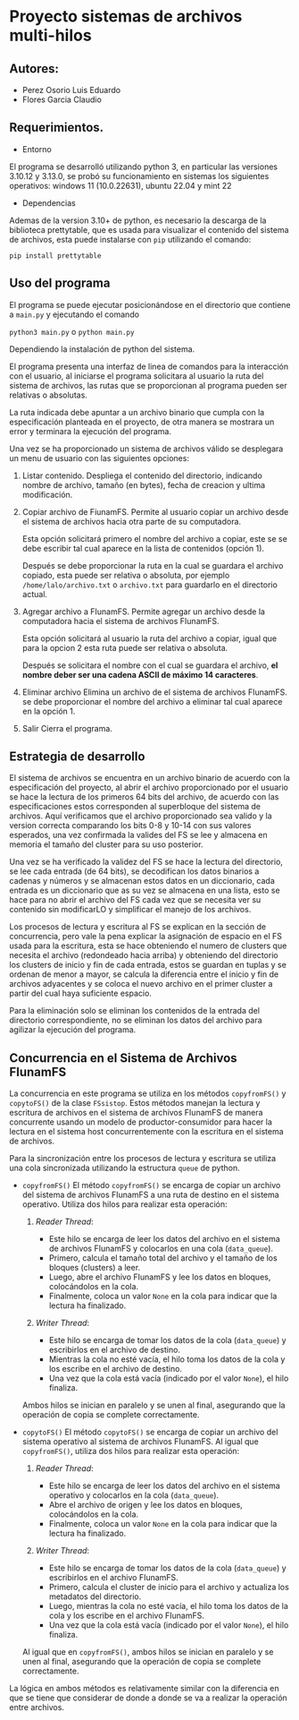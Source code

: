 # Proyecto sistemas de archivos multi-hilos

## Autores:

- Perez Osorio Luis Eduardo
- Flores Garcia Claudio

## Requerimientos.

- Entorno

El programa se desarrolló utilizando python 3, en particular las versiones 3.10.12 y 3.13.0, se probó su funcionamiento en sistemas los siguientes operativos: windows 11 (10.0.22631), ubuntu 22.04 y mint 22

- Dependencias

Ademas de la version 3.10+ de python, es necesario la descarga de la biblioteca prettytable, que es usada para visualizar el contenido del sistema de archivos, esta puede instalarse con `pip` utilizando el comando:

   `pip install prettytable`

## Uso del programa

El programa se puede ejecutar posicionándose en el directorio que contiene a `main.py` y ejecutando el comando

`python3 main.py` o `python main.py` 

Dependiendo la instalación de python del sistema.

El programa presenta una interfaz de linea de comandos para la interacción con el usuario, al iniciarse el programa solicitara al usuario la ruta del sistema de archivos, las rutas que se proporcionan al programa pueden ser relativas o absolutas.

La ruta indicada debe apuntar a un archivo binario que cumpla con la especificación planteada en el proyecto, de otra manera se mostrara un error y terminara la ejecución del programa.

Una vez se ha proporcionado un sistema de archivos válido se desplegara un menu de usuario con las siguientes opciones:

1. Listar contenido.
   Despliega el contenido del directorio, indicando nombre de archivo, tamaño (en bytes), fecha de creacion y ultima modificación.

2. Copiar archivo de FiunamFS.
   Permite al usuario copiar un archivo desde el sistema de archivos hacia otra parte de su computadora.

   Esta opción solicitará primero el nombre del archivo a copiar, este se se debe escribir tal cual aparece en la lista de contenidos (opción 1).

   Después se debe proporcionar la ruta en la cual se guardara el archivo copiado, esta puede ser relativa o absoluta, por ejemplo `/home/lalo/archivo.txt` o `archivo.txt` para guardarlo en el directorio actual.

3. Agregar archivo a FIunamFS.
   Permite agregar un archivo desde la computadora hacia el sistema de archivos FIunamFS.

   Esta opción solicitará al usuario la ruta del archivo a copiar, igual que para la opcion 2 esta ruta puede ser relativa o absoluta.

   Después se solicitara el nombre con el cual se guardara el archivo, **el nombre deber ser una cadena ASCII de máximo 14 caracteres**.

4. Eliminar archivo
   Elimina un archivo de el sistema de archivos FIunamFS. se debe proporcionar el nombre del archivo a eliminar tal cual aparece en la opción 1.
5. Salir
   Cierra el programa.

## Estrategia de desarrollo

El sistema de archivos se encuentra en un archivo binario de acuerdo con la especificación del proyecto, al abrir el archivo proporcionado por el usuario se hace la lectura de los primeros 64 bits del archivo, de acuerdo con las especificaciones estos corresponden al superbloque del sistema de archivos.
Aquí verificamos que el archivo proporcionado sea valido y la version correcta comparando los bits 0-8 y 10-14 con sus valores esperados, una vez confirmada la valides del FS se lee y almacena en memoria el tamaño del cluster para su uso posterior.

Una vez se ha verificado la validez del FS se hace la lectura del directorio, se lee cada entrada (de 64 bits), se decodifican los datos binarios a cadenas y números y se almacenan estos datos en un diccionario, cada entrada es un diccionario que as su vez se almacena en una lista, esto se hace para no abrir el archivo del FS cada vez que se necesita ver su contenido sin modificarLO y simplificar el manejo de los archivos.

Los procesos de lectura y escritura al FS se explican en la sección de concurrencia, pero vale la pena explicar la asignación de espacio en el FS usada para la escritura, esta se hace obteniendo el numero de clusters que necesita el archivo (redondeado hacia arriba) y obteniendo del directorio los clusters de inicio y fin de cada entrada, estos se guardan en tuplas y se ordenan de menor a mayor, se calcula la diferencia entre el inicio y fin de archivos adyacentes y se coloca el nuevo archivo en el primer cluster a partir del cual haya suficiente espacio.

Para la eliminación solo se eliminan los contenidos de la entrada del directorio correspondiente, no se eliminan los datos del archivo para agilizar la ejecución del programa.

## Concurrencia en el Sistema de Archivos FIunamFS

La concurrencia en este programa se utiliza en los métodos `copyfromFS()` y `copytoFS()` de la clase `FSsistop`. Estos métodos manejan la lectura y escritura de archivos en el sistema de archivos FIunamFS de manera concurrente usando un modelo de productor-consumidor para hacer la lectura en el sistema host concurrentemente con la escritura en el sistema de archivos.

Para la sincronización entre los procesos de lectura y escritura se utiliza una cola sincronizada utilizando la estructura  `queue` de python.

- `copyfromFS()`
El método `copyfromFS()` se encarga de copiar un archivo del sistema de archivos FIunamFS a una ruta de destino en el sistema operativo. Utiliza dos hilos para realizar esta operación:

   1. *Reader Thread*:
      - Este hilo se encarga de leer los datos del archivo en el sistema de archivos FIunamFS y colocarlos en una cola (`data_queue`).
      - Primero, calcula el tamaño total del archivo y el tamaño de los bloques (clusters) a leer.
      - Luego, abre el archivo FIunamFS y lee los datos en bloques, colocándolos en la cola.
      - Finalmente, coloca un valor `None` en la cola para indicar que la lectura ha finalizado.

   2. *Writer Thread*:
      - Este hilo se encarga de tomar los datos de la cola (`data_queue`) y escribirlos en el archivo de destino.
      - Mientras la cola no esté vacía, el hilo toma los datos de la cola y los escribe en el archivo de destino.
      - Una vez que la cola está vacía (indicado por el valor `None`), el hilo finaliza.

   Ambos hilos se inician en paralelo y se unen al final, asegurando que la operación de copia se complete correctamente.

- `copytoFS()`
El método `copytoFS()` se encarga de copiar un archivo del sistema operativo al sistema de archivos FIunamFS. Al igual que `copyfromFS()`, utiliza dos hilos para realizar esta operación:
   1. *Reader Thread*:
      - Este hilo se encarga de leer los datos del archivo en el sistema operativo y colocarlos en la cola (`data_queue`).
      - Abre el archivo de origen y lee los datos en bloques, colocándolos en la cola.
      - Finalmente, coloca un valor `None` en la cola para indicar que la lectura ha finalizado.

   2. *Writer Thread*:
      - Este hilo se encarga de tomar los datos de la cola (`data_queue`) y escribirlos en el archivo FIunamFS.
      - Primero, calcula el cluster de inicio para el archivo y actualiza los metadatos del directorio.
      - Luego, mientras la cola no esté vacía, el hilo toma los datos de la cola y los escribe en el archivo FIunamFS.
      - Una vez que la cola está vacía (indicado por el valor `None`), el hilo finaliza.

   Al igual que en `copyfromFS()`, ambos hilos se inician en paralelo y se unen al final, asegurando que la operación de copia se complete correctamente.

La lógica en ambos métodos es relativamente similar con la diferencia en que se tiene que considerar de donde a donde se va a realizar la operación entre archivos.